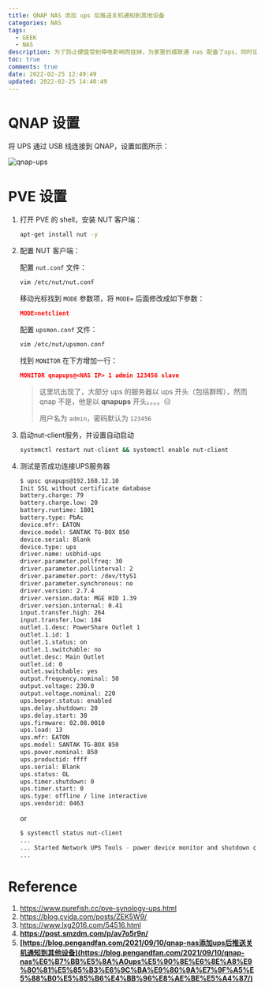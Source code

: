 ```yaml
---
title: QNAP NAS 添加 ups 后推送关机通知到其他设备
categories: NAS
tags:
  - GEEK
  - NAS
description: 为了防止硬盘受到停电影响而挂掉，为家里的威联通 nas 配备了ups，同时设置为网络 ups，以通知其他设备关机
toc: true
comments: true
date: 2022-02-25 12:49:49
updated: 2022-02-25 14:40:49
---
```


# QNAP 设置

将 UPS 通过 USB 线连接到 QNAP，设置如图所示：

![qnap-ups](https://pic.zhouyuqian.com/img/202202251256160.png)

# PVE 设置

1. 打开 PVE 的 shell，安装 NUT 客户端：

   ~~~bash
   apt-get install nut -y
   ~~~

2. 配置 NUT 客户端：

   配置 `nut.conf` 文件：

   ~~~bash
   vim /etc/nut/nut.conf
   ~~~

   移动光标找到 `MODE` 参数项，将 `MODE=` 后面修改成如下参数：

   ~~~json
   MODE=netclient
   ~~~

   配置 `upsmon.conf` 文件：

   ~~~bash
   vim /etc/nut/upsmon.conf
   ~~~

   找到 `MONITOR` 在下方增加一行：

   ~~~json
   MONITOR qnapups@<NAS IP> 1 admin 123456 slave
   ~~~

   > 这里坑出现了，大部分 ups 的服务器以 ups 开头（包括群晖），然而 qnap 不是，他是以 **qnapups** 开头。。。。😑
   >
   > 用户名为 `admin`，密码默认为 `123456`

3. 启动nut-client服务，并设置自动启动

   ~~~bash
   systemctl restart nut-client && systemctl enable nut-client
   ~~~

4. 测试是否成功连接UPS服务器

   ~~~bash
   $ upsc qnapups@192.168.12.10
   Init SSL without certificate database
   battery.charge: 79
   battery.charge.low: 20
   battery.runtime: 1801
   battery.type: PbAc
   device.mfr: EATON
   device.model: SANTAK TG-BOX 850
   device.serial: Blank
   device.type: ups
   driver.name: usbhid-ups
   driver.parameter.pollfreq: 30
   driver.parameter.pollinterval: 2
   driver.parameter.port: /dev/ttyS1
   driver.parameter.synchronous: no
   driver.version: 2.7.4
   driver.version.data: MGE HID 1.39
   driver.version.internal: 0.41
   input.transfer.high: 264
   input.transfer.low: 184
   outlet.1.desc: PowerShare Outlet 1
   outlet.1.id: 1
   outlet.1.status: on
   outlet.1.switchable: no
   outlet.desc: Main Outlet
   outlet.id: 0
   outlet.switchable: yes
   output.frequency.nominal: 50
   output.voltage: 230.0
   output.voltage.nominal: 220
   ups.beeper.status: enabled
   ups.delay.shutdown: 20
   ups.delay.start: 30
   ups.firmware: 02.08.0010
   ups.load: 13
   ups.mfr: EATON
   ups.model: SANTAK TG-BOX 850
   ups.power.nominal: 850
   ups.productid: ffff
   ups.serial: Blank
   ups.status: OL
   ups.timer.shutdown: 0
   ups.timer.start: 0
   ups.type: offline / line interactive
   ups.vendorid: 0463
   ~~~

   or

   ~~~bash
   $ systemctl status nut-client
   ...
   ... Started Network UPS Tools - power device monitor and shutdown controller.
   ...
   ~~~



# Reference

1. https://www.purefish.cc/pve-synology-ups.html
2. https://blog.cyida.com/posts/ZEK5W9/
3. https://www.lxg2016.com/54516.html
4. **https://post.smzdm.com/p/av7o5r9n/**
5. **[https://blog.pengandfan.com/2021/09/10/qnap-nas添加ups后推送关机通知到其他设备](https://blog.pengandfan.com/2021/09/10/qnap-nas%E6%B7%BB%E5%8A%A0ups%E5%90%8E%E6%8E%A8%E9%80%81%E5%85%B3%E6%9C%BA%E9%80%9A%E7%9F%A5%E5%88%B0%E5%85%B6%E4%BB%96%E8%AE%BE%E5%A4%87/)**

